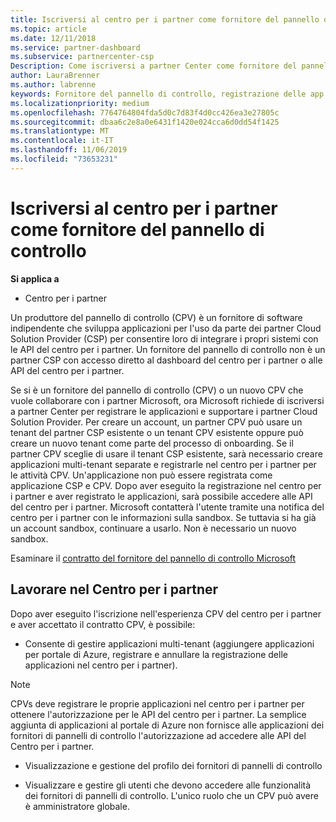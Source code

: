 ```yaml
---
title: Iscriversi al centro per i partner come fornitore del pannello di controllo | Centro per i partner
ms.topic: article
ms.date: 12/11/2018
ms.service: partner-dashboard
ms.subservice: partnercenter-csp
Description: Come iscriversi a partner Center come fornitore del pannello di controllo
author: LauraBrenner
ms.author: labrenne
keywords: Fornitore del pannello di controllo, registrazione delle app CPV, gestione delle app CPV
ms.localizationpriority: medium
ms.openlocfilehash: 7764764804fda5d0c7d83f4d0cc426ea3e27805c
ms.sourcegitcommit: dbaa6c2e8a0e6431f1420e024cca6d0dd54f1425
ms.translationtype: MT
ms.contentlocale: it-IT
ms.lasthandoff: 11/06/2019
ms.locfileid: "73653231"
---
```

# <a name="enroll-in-partner-center-as-a-control-panel-vendor"></a>Iscriversi al centro per i partner come fornitore del pannello di controllo

**Si applica a**

- Centro per i partner

Un produttore del pannello di controllo (CPV) è un fornitore di software indipendente che sviluppa applicazioni per l'uso da parte dei partner Cloud Solution Provider (CSP) per consentire loro di integrare i propri sistemi con le API del centro per i partner. Un fornitore del pannello di controllo non è un partner CSP con accesso diretto al dashboard del centro per i partner o alle API del centro per i partner.

Se si è un fornitore del pannello di controllo (CPV) o un nuovo CPV che vuole collaborare con i partner Microsoft, ora Microsoft richiede di iscriversi a partner Center per registrare le applicazioni e supportare i partner Cloud Solution Provider. Per creare un account, un partner CPV può usare un tenant del partner CSP esistente o un tenant CPV esistente oppure può creare un nuovo tenant come parte del processo di onboarding. Se il partner CPV sceglie di usare il tenant CSP esistente, sarà necessario creare applicazioni multi-tenant separate e registrarle nel centro per i partner per le attività CPV. Un'applicazione non può essere registrata come applicazione CSP e CPV. Dopo aver eseguito la registrazione nel centro per i partner e aver registrato le applicazioni, sarà possibile accedere alle API del centro per i partner.  Microsoft contatterà l'utente tramite una notifica del centro per i partner con le informazioni sulla sandbox. Se tuttavia si ha già un account sandbox, continuare a usarlo. Non è necessario un nuovo sandbox.   

Esaminare il [contratto del fornitore del pannello di controllo Microsoft](https://go.microsoft.com/fwlink/?linkid=2055198)


## <a name="working-in-partner-center"></a>Lavorare nel Centro per i partner
Dopo aver eseguito l'iscrizione nell'esperienza CPV del centro per i partner e aver accettato il contratto CPV, è possibile:

- Consente di gestire applicazioni multi-tenant (aggiungere applicazioni per portale di Azure, registrare e annullare la registrazione delle applicazioni nel centro per i partner).

>[!Note] 
>CPVs deve registrare le proprie applicazioni nel centro per i partner per ottenere l'autorizzazione per le API del centro per i partner. La semplice aggiunta di applicazioni al portale di Azure non fornisce alle applicazioni dei fornitori di pannelli di controllo l'autorizzazione ad accedere alle API del Centro per i partner. 

- Visualizzazione e gestione del profilo dei fornitori di pannelli di controllo 

- Visualizzare e gestire gli utenti che devono accedere alle funzionalità dei fornitori di pannelli di controllo. L'unico ruolo che un CPV può avere è amministratore globale.


